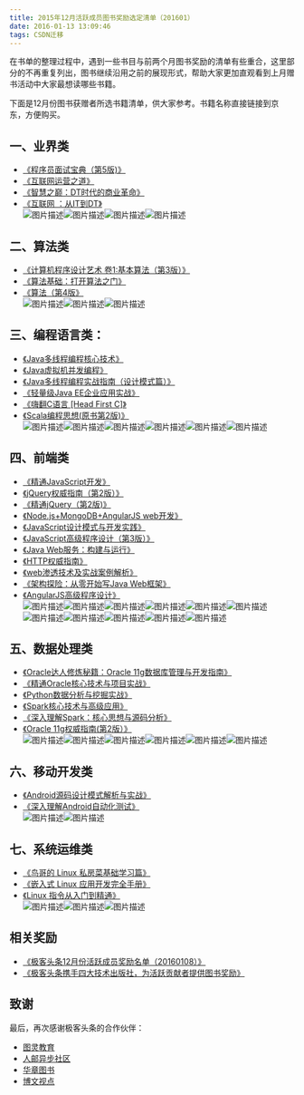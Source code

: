 ```yaml
---
title: 2015年12月活跃成员图书奖励选定清单（201601）
date: 2016-01-13 13:09:46
tags: CSDN迁移
---
```

  在书单的整理过程中，遇到一些书目与前两个月图书奖励的清单有些重合，这里部分的不再重复列出，图书继续沿用之前的展现形式，帮助大家更加直观看到上月赠书活动中大家最想读哪些书籍。

下面是12月份图书获赠者所选书籍清单，供大家参考。书籍名称直接链接到京东，方便购买。


## 一、业界类


  * [《程序员面试宝典（第5版)》](http://item.jd.com/11772830.html)  
  * [《互联网运营之道》](http://item.jd.com/10063418378.html)  
  * [《智慧之巅：DT时代的商业革命》](http://item.jd.com/11841242.html) 
  * [《互联网 ：从IT到DT》](http://item.jd.com/11678700.html)   
    ![图片描述](https://img-blog.csdn.net/20160113111721936)![图片描述](https://img-blog.csdn.net/20160113112057745)![图片描述](https://img-blog.csdn.net/20160113112300747)![图片描述](https://img-blog.csdn.net/20160113112145764) 
## 二、算法类


  * [《计算机程序设计艺术 卷1:基本算法（第3版）》](http://item.jd.com/10075155746.html) 
  * [《算法基础：打开算法之门》](http://item.jd.com/11836608.html)  
  * [《算法（第4版》](http://item.jd.com/11098789.html)   
    ![图片描述](https://img-blog.csdn.net/20160113112551917)![图片描述](https://img-blog.csdn.net/20160113112653719)![图片描述](https://img-blog.csdn.net/20160113112738226) 
## 三、编程语言类：


  * [《Java多线程编程核心技术》](http://item.jd.com/11098789.html)  
  * [《Java虚拟机并发编程》](http://item.jd.com/11231128.html)  
  * [《Java多线程编程实战指南（设计模式篇）》](http://item.jd.com/11785190.html)  
  * [《轻量级Java EE企业应用实战》](http://item.jd.com/11559101.html)  
  * [《嗨翻C语言 [Head First C]》](http://item.jd.com/11310979.html)  
  * [《Scala编程思想(原书第2版)》](http://item.jd.com/11310979.html)   
    ![图片描述](https://img-blog.csdn.net/20160113112815111)![图片描述](https://img-blog.csdn.net/20160113112930245)![图片描述](https://img-blog.csdn.net/20160113112949547)![图片描述](https://img-blog.csdn.net/20160113113023947)![图片描述](https://img-blog.csdn.net/20160113113047548)![图片描述](https://img-blog.csdn.net/20160113113101440) 
## 四、前端类


  * [《精通JavaScript开发》](http://item.jd.com/10001682732.html)  
  * [《jQuery权威指南（第2版）》](http://item.jd.com/11325761.html)  
  * [《精通jQuery（第2版)》](http://item.jd.com/1625371838.html)  
  * [《Node.js+MongoDB+AngularJS web开发》](http://item.jd.com/11709999.html)  
  * [《JavaScript设计模式与开发实践》](http://item.jd.com/11686375.html)  
  * [《JavaScript高级程序设计（第3版）》](http://item.jd.com/10951037.html)  
  * [《Java Web服务：构建与运行》](http://item.jd.com/11583894.html)  
  * [《HTTP权威指南》](http://item.jd.com/11056556.html)  
  * [《web渗透技术及实战案例解析》](http://item.jd.com/10085942689.html)  
  * [《架构探险：从零开始写Java Web框架》](http://item.jd.com/11753276.html)  
  * [《AngularJS高级程序设计》](http://item.jd.com/11745024.html)   
    ![图片描述](https://img-blog.csdn.net/20160113113311836)![图片描述](https://img-blog.csdn.net/20160113113338389)![图片描述](https://img-blog.csdn.net/20160113113421419)![图片描述](https://img-blog.csdn.net/20160113113444561)![图片描述](https://img-blog.csdn.net/20160113113506517)![图片描述](https://img-blog.csdn.net/20160113113532470)![图片描述](https://img-blog.csdn.net/20160113113554679)![图片描述](https://img-blog.csdn.net/20160113131359747)![图片描述](https://img-blog.csdn.net/20160113131453057)![图片描述](https://img-blog.csdn.net/20160113113745377)![图片描述](https://img-blog.csdn.net/20160113113802373) 
## 五、数据处理类


  * [《Oracle达人修炼秘籍：Oracle 11g数据库管理与开发指南》](http://item.jd.com/11176002.html)  
  * [《精通Oracle核心技术与项目实战》](http://item.jd.com/11316197.html)  
  * [《Python数据分析与挖掘实战》](http://item.jd.com/11821937.html)  
  * [《Spark核心技术与高级应用》](http://item.jd.com/10105184567.html)  
  * [《深入理解Spark：核心思想与源码分析》](http://item.jd.com/11846120.html)  
  * [《Oracle 11g权威指南(第2版）》](http://item.jd.com/10860193.html)   
    ![图片描述](https://img-blog.csdn.net/20160113130635275)![图片描述](https://img-blog.csdn.net/20160113130706895)![图片描述](https://img-blog.csdn.net/20160113130728324)![图片描述](https://img-blog.csdn.net/20160113130905671)![图片描述](https://img-blog.csdn.net/20160113130758583)![图片描述](https://img-blog.csdn.net/20160113130940535) 
## 六、移动开发类


  * [《Android源码设计模式解析与实战》]()  
  * [《深入理解Android自动化测试》](http://item.jd.com/11824622.html)   
    ![图片描述](https://img-blog.csdn.net/20160113131014095)![图片描述](https://img-blog.csdn.net/20160113131045781) 
## 七、系统运维类


  * [《鸟哥的 Linux 私房菜基础学习篇》](http://item.jd.com/10064429.html)  
  * [《嵌入式 Linux 应用开发完全手册》](http://item.jd.com/10062874.html)  
  * [《Linux 指令从入门到精通》](http://item.jd.com/11379586.html)   
    ![图片描述](https://img-blog.csdn.net/20160113131121492)![图片描述](https://img-blog.csdn.net/20160113131137742)![图片描述](https://img-blog.csdn.net/20160113131214123) 
## 相关奖励


  * [《极客头条12月份活跃成员奖励名单（20160108）》]()  
  * [《极客头条携手四大技术出版社，为活跃贡献者提供图书奖励》]() 
## 致谢

最后，再次感谢极客头条的合作伙伴：


  * [图灵教育](http://weibo.com/turingbooks) 
  * [人邮异步社区](http://www.epubit.com.cn/) 
  * [华章图书](http://weibo.com/huazhangbook) 
  * [博文视点](http://weibo.com/broadviewbj)    
  